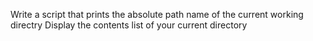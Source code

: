 Write a script that prints the absolute path name of the current working directry
Display the contents list of your current directory
